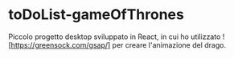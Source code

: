 # toDoList-gameOfThrones
Piccolo progetto desktop sviluppato in React, in cui ho utilizzato ![https://greensock.com/gsap/] per creare l'animazione del drago.
